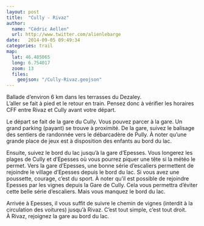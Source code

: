 ```yaml
---
layout: post
title:  "Cully - Rivaz"
author:
  name: "Cédric Aellen"
  url: http://www.twitter.com/alienlebarge
date:   2014-09-05 09:49:34
categories: trail
map:
  lat: 46.485065
  long: 6.754017
  zoom: 13
  files:
    geojson: "/Cully-Rivaz.geojson"
---
```


Ballade d’environ 6 km dans les terrasses du Dezaley.  
L’aller se fait à pied et le retour en train. Pensez donc à vérifier les horaires CFF entre Rivaz et Cully avant votre départ.

Le départ se fait de la gare du Cully. Vous pouvez parcer à la gare. Un grand parking (payant) se trouve à proximité.
De la gare, suivez le balisage des sentiers de randonnée vers le débarcadère de Pully. À noter qu’une grande place de jeux est à disposition des enfants au bord du lac.

Ensuite, suivez le bord du lac jusqu’à la gare d’Epesses. Vous longerez les plages de Cully et d’Epesses où vous pourrez piquer une tête si la météo le permet. Vers la gare d’Epesses, une bonne série d’escaliers permettent de rejoindre le village d’Epesses depuis le bord du lac. Si vous avez une poussette, courage, c’est du sport.
À noter qu’il est possible de rejoindre Epesses par les vignes depuis la Gare de Cully. Cela vous permettra d’éviter cette belle série d’escaliers. Mais vous manquez le bord du lac.

Arrivée à Epesses, il vous suffit de suivre le chemin de vignes (interdit à la circulation des voitures) jusqu’à Rivaz. C’est tout simple, c’est tout droit.  
À Rivaz, rejoignez la gare au bord du lac.
